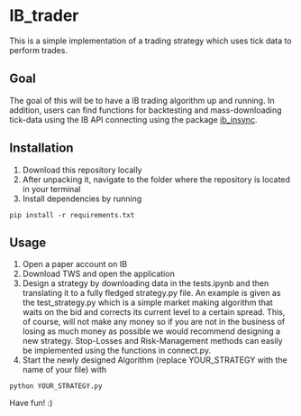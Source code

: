 # IB_trader
This is a simple implementation of a trading strategy which uses tick data to perform trades.

## Goal
The goal of this will be to have a IB trading algorithm up and running. In addition, users can find functions for backtesting and mass-downloading tick-data using the IB API connecting using the package [ib_insync](https://github.com/erdewit/ib_insync).

## Installation
1. Download this repository locally
2. After unpacking it, navigate to the folder where the repository is located in your terminal
2. Install dependencies by running
```
pip install -r requirements.txt
```

## Usage
1. Open a paper account on IB
2. Download TWS and open the application
3. Design a strategy by downloading data in the tests.ipynb and then translating it to a fully fledged strategy.py file. An example is given as the test_strategy.py which is a simple market making algorithm that waits on the bid and corrects its current level to a certain spread. This, of course, will not make any money so if you are not in the business of losing as much money as possible we would recommend designing a new strategy. Stop-Losses and Risk-Management methods can easily be implemented using the functions in connect.py.
4. Start the newly designed Algorithm (replace YOUR_STRATEGY with the name of your file) with 
```
python YOUR_STRATEGY.py
```

Have fun! :)
